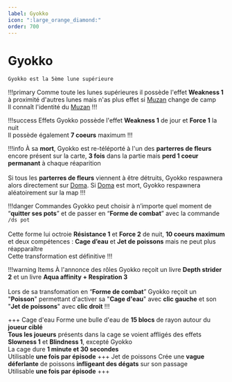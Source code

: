 ```yaml
---
label: Gyokko
icon: ":large_orange_diamond:"
order: 700
---
```


# Gyokko

```txt
Gyokko est la 5ème lune supérieure 
```

!!!primary
Comme toute les lunes supérieures il possède l'effet **Weakness 1** à proximité d'autres lunes mais n'as plus effet si [Muzan](./muzan) change de camp <br>
Il connaît l'identité du [Muzan](./muzan)
!!!

!!!success Effets
Gyokko possède l'effet **Weakness 1** de jour et **Force 1** la nuit <br>
Il possède également **7 coeurs** maximum
!!!

!!!info
À sa **mort**, Gyokko est re-téléporté à l'un des **parterres de fleurs** encore présent sur la carte, **3 fois** dans la partie mais **perd 1 coeur permanant** à chaque réaparition <br>
<br>
Si tous les **parterres de fleurs** viennent à être détruits, Gyokko respawnera alors directement sur [Doma](./doma). Si [Doma](./doma) est mort, Gyokko respawnera aléatoirement sur la map
!!!

!!!danger Commandes
Gyokko peut choisir à n’importe quel moment de “**quitter ses pots**” et de passer en “**Forme de combat**” avec la commande ```/ds pot``` <br>
<br>
Cette forme lui octroie **Résistance 1** et **Force 2** de nuit, **10 coeurs maximum** et deux compétences : **Cage d’eau** et **Jet de poissons** mais ne peut plus réapparaître <br>
Cette transformation est définitive
!!!

!!!warning Items
À l'annonce des rôles Gyokko reçoit un livre **Depth strider 2** et un livre **Aqua affinity + Respiration 3** <br>
<br>
Lors de sa transfomation en “**Forme de combat**” Gyokko reçoit un "**Poisson**" permettant d'activer sa "**Cage d'eau**" avec **clic gauche** et son "**Jet de poissons**" avec **clic droit**
!!!

+++ Cage d'eau
Forme une bulle d'eau de **15 blocs** de rayon autour du **joueur ciblé** <br>
**Tous les joueurs** présents dans la cage se voient affligés des effets **Slowness 1** et **Blindness 1**, excepté Gyokko <br>
La cage dure **1 minute et 30 secondes** <br>
Utilisable **une fois par épisode**
+++ Jet de poissons 
Crée une **vague déferlante** de poissons **infligeant des dégats** sur son passage <br>
Utilisable **une fois par épisode** 
+++
